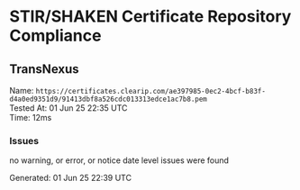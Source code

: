# STIR/SHAKEN Certificate Repository Compliance

## TransNexus

Name: `https://certificates.clearip.com/ae397985-0ec2-4bcf-b83f-d4a0ed9351d9/91413dbf8a526cdc013313edce1ac7b8.pem`\
Tested At: 01 Jun 25 22:35 UTC\
Time: 12ms

### Issues

no warning, or error, or notice date level issues were found

Generated: 01 Jun 25 22:39 UTC